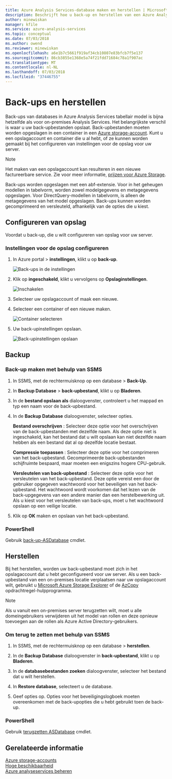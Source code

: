 ```yaml
---
title: Azure Analysis Services-database maken en herstellen | Microsoft Docs
description: Beschrijft hoe u back-up en herstellen van een Azure Analysis Services-database.
author: minewiskan
manager: kfile
ms.service: azure-analysis-services
ms.topic: conceptual
ms.date: 07/03/2018
ms.author: owend
ms.reviewer: minewiskan
ms.openlocfilehash: a6e1b7c5661f919af34cb10807e83bfcb7f5e137
ms.sourcegitcommit: 86cb3855e1368e5a74f21fdd71684c78a1f907ac
ms.translationtype: MT
ms.contentlocale: nl-NL
ms.lasthandoff: 07/03/2018
ms.locfileid: "37446755"
---
```

# <a name="backup-and-restore"></a>Back-ups en herstellen

Back-ups van databases in Azure Analysis Services tabellair model is bijna hetzelfde als voor on-premises Analysis Services. Het belangrijkste verschil is waar u uw back-upbestanden opslaat. Back-upbestanden moeten worden opgeslagen in een container in een [Azure storage-account](../storage/common/storage-create-storage-account.md). Kunt u een opslagaccount en container die u al hebt, of ze kunnen worden gemaakt bij het configureren van instellingen voor de opslag voor uw server.

> [!NOTE]
> Het maken van een opslagaccount kan resulteren in een nieuwe factureerbare service. Zie voor meer informatie, [prijzen voor Azure Storage](https://azure.microsoft.com/pricing/details/storage/blobs/).
> 
> 

Back-ups worden opgeslagen met een abf-extensie. Voor in het geheugen modellen in tabelvorm, worden zowel modelgegevens en metagegevens opgeslagen. Voor DirectQuery-modellen in tabelvorm, is alleen de metagegevens van het model opgeslagen. Back-ups kunnen worden gecomprimeerd en versleuteld, afhankelijk van de opties die u kiest. 



## <a name="configure-storage-settings"></a>Configureren van opslag
Voordat u back-up, die u wilt configureren van opslag voor uw server.


### <a name="to-configure-storage-settings"></a>Instellingen voor de opslag configureren
1.  In Azure portal > **instellingen**, klikt u op **back-up**.

    ![Back-ups in de instellingen](./media/analysis-services-backup/aas-backup-backups.png)

2.  Klik op **ingeschakeld**, klikt u vervolgens op **Opslaginstellingen**.

    ![Inschakelen](./media/analysis-services-backup/aas-backup-enable.png)

3. Selecteer uw opslagaccount of maak een nieuwe.

4. Selecteer een container of een nieuwe maken.

    ![Container selecteren](./media/analysis-services-backup/aas-backup-container.png)

5. Uw back-upinstellingen opslaan.

    ![Back-upinstellingen opslaan](./media/analysis-services-backup/aas-backup-save.png)

## <a name="backup"></a>Backup

### <a name="to-backup-by-using-ssms"></a>Back-up maken met behulp van SSMS

1. In SSMS, met de rechtermuisknop op een database > **Back-Up**.

2. In **Backup Database** > **back-upbestand**, klikt u op **Bladeren**.

3. In de **bestand opslaan als** dialoogvenster, controleert u het mappad en typ een naam voor de back-upbestand. 

4. In de **Backup Database** dialoogvenster, selecteer opties.

    **Bestand overschrijven** : Selecteer deze optie voor het overschrijven van de back-upbestanden met dezelfde naam. Als deze optie niet is ingeschakeld, kan het bestand dat u wilt opslaan kan niet dezelfde naam hebben als een bestand dat al op dezelfde locatie bestaat.

    **Compressie toepassen** : Selecteer deze optie voor het comprimeren van het back-upbestand. Gecomprimeerde back-upbestanden schijfruimte bespaard, maar moeten een enigszins hogere CPU-gebruik. 

    **Versleutelen van back-upbestand** : Selecteer deze optie voor het versleutelen van het back-upbestand. Deze optie vereist een door de gebruiker opgegeven wachtwoord voor het beveiligen van het back-upbestand. Het wachtwoord wordt voorkomen dat het lezen van de back-upgegevens van een andere manier dan een herstelbewerking uit. Als u kiest voor het versleutelen van back-ups, moet u het wachtwoord opslaan op een veilige locatie.

5. Klik op **OK** maken en opslaan van het back-upbestand.


### <a name="powershell"></a>PowerShell
Gebruik [back-up-ASDatabase](https://docs.microsoft.com/sql/analysis-services/powershell/backup-asdatabase-cmdlet) cmdlet.

## <a name="restore"></a>Herstellen
Bij het herstellen, worden uw back-upbestand moet zich in het opslagaccount dat u hebt geconfigureerd voor uw server. Als u een back-upbestand van een on-premises locatie verplaatsen naar uw opslagaccount wilt, gebruikt u [Microsoft Azure Storage Explorer](https://docs.microsoft.com/azure/vs-azure-tools-storage-manage-with-storage-explorer) of de [AzCopy](../storage/common/storage-use-azcopy.md) opdrachtregel-hulpprogramma. 



> [!NOTE]
> Als u vanuit een on-premises server terugzetten wilt, moet u alle domeingebruikers verwijderen uit het model van rollen en deze opnieuw toevoegen aan de rollen als Azure Active Directory-gebruikers.
> 
> 

### <a name="to-restore-by-using-ssms"></a>Om terug te zetten met behulp van SSMS

1. In SSMS, met de rechtermuisknop op een database > **herstellen**.

2. In de **Backup Database** dialoogvenster in **back-upbestand**, klikt u op **Bladeren**.

3. In de **databasebestanden zoeken** dialoogvenster, selecteer het bestand dat u wilt herstellen.

4. In **Restore database**, selecteert u de database.

5. Geef opties op. Opties voor het beveiligingslogboek moeten overeenkomen met de back-upopties die u hebt gebruikt toen de back-up.


### <a name="powershell"></a>PowerShell

Gebruik [terugzetten ASDatabase](https://docs.microsoft.com/sql/analysis-services/powershell/restore-asdatabase-cmdlet) cmdlet.


## <a name="related-information"></a>Gerelateerde informatie

[Azure storage-accounts](../storage/common/storage-create-storage-account.md)  
[Hoge beschikbaarheid](analysis-services-bcdr.md)     
[Azure analyseservices beheren](analysis-services-manage.md)
